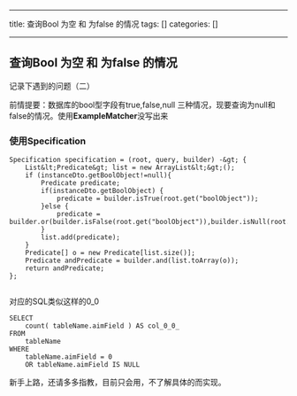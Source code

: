 
--- 
title:  查询Bool 为空 和 为false 的情况 
tags: []
categories: [] 

---
## 查询Bool 为空 和 为false 的情况

记录下遇到的问题（二）

前情提要：数据库的bool型字段有true,false,null 三种情况，现要查询为null和false的情况。使用**ExampleMatcher**没写出来

### 使用Specification

```
Specification specification = (root, query, builder) -&gt; {
	List&lt;Predicate&gt; list = new ArrayList&lt;&gt;();
	if (instanceDto.getBoolObject!=null){
    	Predicate predicate;
    	if(instanceDto.getBoolObject) {
    		predicate = builder.isTrue(root.get("boolObject"));
    	}else {
    		predicate = builder.or(builder.isFalse(root.get("boolObject")),builder.isNull(root.get("boolObject")));
    	}
    	list.add(predicate);
    }
    Predicate[] o = new Predicate[list.size()];
    Predicate andPredicate = builder.and(list.toArray(o));
    return andPredicate;
};


```

对应的SQL类似这样的0_0

```
SELECT
	count( tableName.aimField ) AS col_0_0_ 
FROM
	tableName
WHERE
	tableName.aimField = 0 
	OR tableName.aimField IS NULL

```

新手上路，还请多多指教，目前只会用，不了解具体的而实现。

